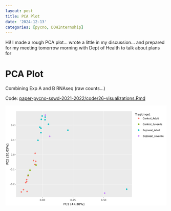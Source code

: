 ```yaml
---
layout: post
title: PCA Plot
date: '2024-12-13'
categories: [pycno, DOHInternship]
---
```

Hi! I made a rough PCA plot... wrote a little in my discussion... and prepared for my meeting tomorrow morning with Dept of Health to talk about plans for


# PCA Plot
Combining Exp A and B RNAseq (raw counts...)


Code: [paper-pycno-sswd-2021-2022/code/26-visualizations.Rmd](https://github.com/grace-ac/paper-pycno-sswd-2021-2022/blob/main/code/26-visualizations.Rmd)

![img](../notebook-images/2024-12-13/PCA_ExpAB.png)
